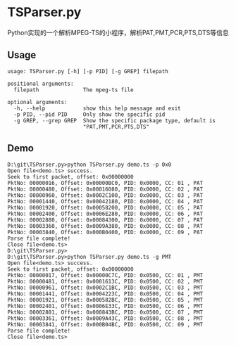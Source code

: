 # TSParser.py
Python实现的一个解析MPEG-TS的小程序，解析PAT,PMT,PCR,PTS,DTS等信息

## Usage

	usage: TSParser.py [-h] [-p PID] [-g GREP] filepath

	positional arguments:
	  filepath              The mpeg-ts file

	optional arguments:
	  -h, --help            show this help message and exit
	  -p PID, --pid PID     Only show the specific pid
	  -g GREP, --grep GREP  Show the specific package type, default is
	                        "PAT,PMT,PCR,PTS,DTS"

## Demo

	D:\git\TSParser.py>python TSParser.py demo.ts -p 0x0
	Open file<demo.ts> success.
	Seek to first packet, offset: 0x00000000
	PktNo: 00000016, Offset: 0x00000BC0, PID: 0x0000, CC: 01 , PAT
	PktNo: 00000480, Offset: 0x00016080, PID: 0x0000, CC: 02 , PAT
	PktNo: 00000960, Offset: 0x0002C100, PID: 0x0000, CC: 03 , PAT
	PktNo: 00001440, Offset: 0x00042180, PID: 0x0000, CC: 04 , PAT
	PktNo: 00001920, Offset: 0x00058200, PID: 0x0000, CC: 05 , PAT
	PktNo: 00002400, Offset: 0x0006E280, PID: 0x0000, CC: 06 , PAT
	PktNo: 00002880, Offset: 0x00084300, PID: 0x0000, CC: 07 , PAT
	PktNo: 00003360, Offset: 0x0009A380, PID: 0x0000, CC: 08 , PAT
	PktNo: 00003840, Offset: 0x000B0400, PID: 0x0000, CC: 09 , PAT
	Parse file complete!
	Close file<demo.ts>
	D:\git\TSParser.py>
	D:\git\TSParser.py>python TSParser.py demo.ts -g PMT
	Open file<demo.ts> success.
	Seek to first packet, offset: 0x00000000
	PktNo: 00000017, Offset: 0x00000C7C, PID: 0x0500, CC: 01 , PMT
	PktNo: 00000481, Offset: 0x0001613C, PID: 0x0500, CC: 02 , PMT
	PktNo: 00000961, Offset: 0x0002C1BC, PID: 0x0500, CC: 03 , PMT
	PktNo: 00001441, Offset: 0x0004223C, PID: 0x0500, CC: 04 , PMT
	PktNo: 00001921, Offset: 0x000582BC, PID: 0x0500, CC: 05 , PMT
	PktNo: 00002401, Offset: 0x0006E33C, PID: 0x0500, CC: 06 , PMT
	PktNo: 00002881, Offset: 0x000843BC, PID: 0x0500, CC: 07 , PMT
	PktNo: 00003361, Offset: 0x0009A43C, PID: 0x0500, CC: 08 , PMT
	PktNo: 00003841, Offset: 0x000B04BC, PID: 0x0500, CC: 09 , PMT
	Parse file complete!
	Close file<demo.ts>